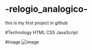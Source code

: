 # -relogio_analogico-
this is my first project in github

#Technology
HTML
CSS
JavaScript

#Image
![image](https://user-images.githubusercontent.com/115515226/200408083-fddf976b-0034-4213-a771-ac0416b98b82.png)

